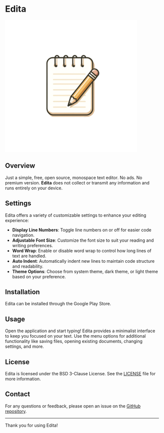 # Edita

![Edita Logo](edita_logo.webp)

## Overview

Just a simple, free, open source, monospace text editor. No ads. No premium version. **Edita** does not collect or transmit any information and runs entirely on your device.

## Settings

Edita offers a variety of customizable settings to enhance your editing experience:

- **Display Line Numbers**: Toggle line numbers on or off for easier code navigation.
- **Adjustable Font Size**: Customize the font size to suit your reading and writing preferences.
- **Word Wrap**: Enable or disable word wrap to control how long lines of text are handled.
- **Auto Indent**: Automatically indent new lines to maintain code structure and readability.
- **Theme Options**: Choose from system theme, dark theme, or light theme based on your preference.

## Installation

Edita can be installed through the Google Play Store. 

## Usage

Open the application and start typing! Edita provides a minimalist interface to keep you focused on your text. Use the menu options for additional functionality like saving files, opening existing documents, changing settings, and more.

## License

Edita is licensed under the BSD 3-Clause License. See the [LICENSE](LICENSE) file for more information.

## Contact

For any questions or feedback, please open an issue on the [GitHub repository](https://github.com/jacastromad/edita/issues).

---

Thank you for using Edita!

